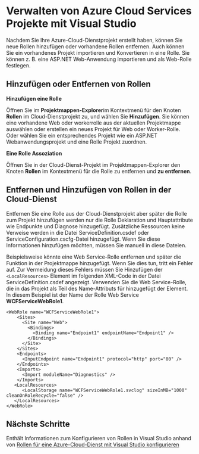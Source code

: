 <properties
   pageTitle="Verwalten von Rollen in der Azure-Cloud-Dienste mit Visual Studio | Microsoft Azure"
   description="Informationen Sie zum Azure-Cloud-Dienstprojekt neue Rollen hinzufügen oder vorhandene Rollen entfernen, mit Visual Studio."
   services="visual-studio-online"
   documentationCenter="na"
   authors="TomArcher"
   manager="douge"
   editor="" />
<tags
   ms.service="multiple"
   ms.devlang="dotnet"
   ms.topic="article"
   ms.tgt_pltfrm="na"
   ms.workload="multiple"
   ms.date="08/15/2016"
   ms.author="tarcher" />

# <a name="managing-roles-in-the-azure-cloud-services-projects-with-visual-studio"></a>Verwalten von Azure Cloud Services Projekte mit Visual Studio

Nachdem Sie Ihre Azure-Cloud-Dienstprojekt erstellt haben, können Sie neue Rollen hinzufügen oder vorhandene Rollen entfernen. Auch können Sie ein vorhandenes Projekt importieren und Konvertieren in eine Rolle. Sie können z. B. eine ASP.NET Web-Anwendung importieren und als Web-Rolle festlegen.

## <a name="adding-or-removing-roles"></a>Hinzufügen oder Entfernen von Rollen

**Hinzufügen eine Rolle**

Öffnen Sie im **Projektmappen-Explorer**im Kontextmenü für den Knoten **Rollen** im Cloud-Dienstprojekt zu, und wählen Sie **Hinzufügen**. Sie können eine vorhandene Web oder workerrolle aus der aktuellen Projektmappe auswählen oder erstellen ein neues Projekt für Web oder Worker-Rolle. Oder wählen Sie ein entsprechendes Projekt wie ein ASP.NET Webanwendungsprojekt und eine Rolle Projekt zuordnen.

**Eine Rolle Assoziation**

Öffnen Sie in der Cloud-Dienst-Projekt im Projektmappen-Explorer den Knoten **Rollen** im Kontextmenü für die Rolle zu entfernen und **zu entfernen**.

## <a name="removing-and-adding-roles-in-your-cloud-service"></a>Entfernen und Hinzufügen von Rollen in der Cloud-Dienst

Entfernen Sie eine Rolle aus der Cloud-Dienstprojekt aber später die Rolle zum Projekt hinzufügen werden nur die Rolle Deklaration und Hauptattribute wie Endpunkte und Diagnose hinzugefügt. Zusätzliche Ressourcen keine Verweise werden in die Datei ServiceDefinition.csdef oder ServiceConfiguration.cscfg-Datei hinzugefügt. Wenn Sie diese Informationen hinzufügen möchten, müssen Sie manuell in diese Dateien.

Beispielsweise könnte eine Web Service-Rolle entfernen und später die Funktion in der Projektmappe hinzugefügt. Wenn Sie dies tun, tritt ein Fehler auf. Zur Vermeidung dieses Fehlers müssen Sie Hinzufügen der `<LocalResources>` Element im folgenden XML-Code in der Datei ServiceDefinition.csdef angezeigt. Verwenden Sie die Web Service-Rolle, die in das Projekt als Teil des Name-Attributs für hinzugefügt der **<LocalStorage>** Element. In diesem Beispiel ist der Name der Rolle Web Service **WCFServiceWebRole1**.

    <WebRole name="WCFServiceWebRole1">
        <Sites>
          <Site name="Web">
            <Bindings>
              <Binding name="Endpoint1" endpointName="Endpoint1" />
            </Bindings>
          </Site>
        </Sites>
        <Endpoints>
          <InputEndpoint name="Endpoint1" protocol="http" port="80" />
        </Endpoints>
        <Imports>
          <Import moduleName="Diagnostics" />
        </Imports>
       <LocalResources>
          <LocalStorage name="WCFServiceWebRole1.svclog" sizeInMB="1000" cleanOnRoleRecycle="false" />
       </LocalResources>
    </WebRole>

## <a name="next-steps"></a>Nächste Schritte

Enthält Informationen zum Konfigurieren von Rollen in Visual Studio anhand von [Rollen für eine Azure-Cloud-Dienst mit Visual Studio konfigurieren](vs-azure-tools-configure-roles-for-cloud-service.md)

